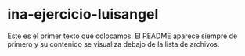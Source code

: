 # ina-ejercicio-luisangel
Este es el primer texto que colocamos. El README aparece siempre de primero y su contenido se visualiza debajo de la lista de archivos.
